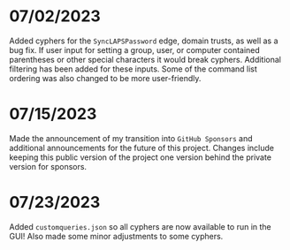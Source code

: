 # 07/02/2023

Added cyphers for the `SyncLAPSPassword` edge, domain trusts, as well as a bug fix. If user input for setting a group, user, or computer contained parentheses or other special characters it would break cyphers. Additional filtering has been added for these inputs. Some of the command list ordering was also changed to be more user-friendly.

# 07/15/2023

Made the announcement of my transition into `GitHub Sponsors` and additional announcements for the future of this project. Changes include keeping this public version of the project one version behind the private version for sponsors.

# 07/23/2023

Added `customqueries.json` so all cyphers are now available to run in the GUI! Also made some minor adjustments to some cyphers.